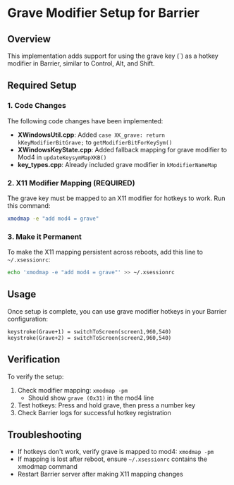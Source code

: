 # Grave Modifier Setup for Barrier

## Overview
This implementation adds support for using the grave key (`) as a hotkey modifier in Barrier, similar to Control, Alt, and Shift.

## Required Setup

### 1. Code Changes
The following code changes have been implemented:

- **XWindowsUtil.cpp**: Added `case XK_grave: return kKeyModifierBitGrave;` to `getModifierBitForKeySym()`
- **XWindowsKeyState.cpp**: Added fallback mapping for grave modifier to Mod4 in `updateKeysymMapXKB()`
- **key_types.cpp**: Already included grave modifier in `kModifierNameMap`

### 2. X11 Modifier Mapping (REQUIRED)
The grave key must be mapped to an X11 modifier for hotkeys to work. Run this command:

```bash
xmodmap -e "add mod4 = grave"
```

### 3. Make it Permanent
To make the X11 mapping persistent across reboots, add this line to `~/.xsessionrc`:

```bash
echo 'xmodmap -e "add mod4 = grave"' >> ~/.xsessionrc
```

## Usage
Once setup is complete, you can use grave modifier hotkeys in your Barrier configuration:

```
keystroke(Grave+1) = switchToScreen(screen1,960,540)
keystroke(Grave+2) = switchToScreen(screen2,960,540)
```

## Verification
To verify the setup:

1. Check modifier mapping: `xmodmap -pm`
   - Should show `grave (0x31)` in the mod4 line
2. Test hotkeys: Press and hold grave, then press a number key
3. Check Barrier logs for successful hotkey registration

## Troubleshooting
- If hotkeys don't work, verify grave is mapped to mod4: `xmodmap -pm`
- If mapping is lost after reboot, ensure `~/.xsessionrc` contains the xmodmap command
- Restart Barrier server after making X11 mapping changes